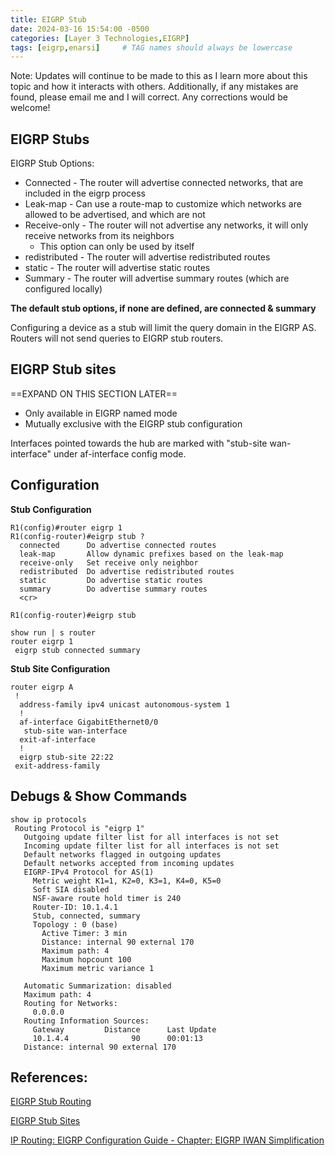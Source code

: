 ```yaml
---
title: EIGRP Stub
date: 2024-03-16 15:54:00 -0500
categories: [Layer 3 Technologies,EIGRP]
tags: [eigrp,enarsi]     # TAG names should always be lowercase
---
```



Note: Updates will continue to be made to this as I learn more about this topic and how it interacts with others. Additionally, if any mistakes are found, please email me and I will correct. Any corrections would be welcome!


## EIGRP Stubs

EIGRP Stub Options:

* Connected - The router will advertise connected networks, that are included in the eigrp process
* Leak-map - Can use a route-map to customize which networks are allowed to be advertised, and which are not
* Receive-only - The router will not advertise any networks, it will only receive networks from its neighbors
    * This option can only be used by itself
* redistributed - The router will advertise redistributed routes
* static - The router will advertise static routes
* Summary - The router will advertise summary routes (which are configured locally)

**The default stub options, if none are defined, are connected & summary**


Configuring a device as a stub will limit the query domain in the EIGRP AS. Routers will not send queries to EIGRP stub routers.


## EIGRP Stub sites

==EXPAND ON THIS SECTION LATER==

* Only available in EIGRP named mode
* Mutually exclusive with the EIGRP stub configuration

Interfaces pointed towards the hub are marked with "stub-site wan-interface" under af-interface config mode.

## Configuration

**Stub Configuration**

```
R1(config)#router eigrp 1
R1(config-router)#eigrp stub ?
  connected      Do advertise connected routes
  leak-map       Allow dynamic prefixes based on the leak-map
  receive-only   Set receive only neighbor
  redistributed  Do advertise redistributed routes
  static         Do advertise static routes
  summary        Do advertise summary routes
  <cr>

R1(config-router)#eigrp stub 

show run | s router
router eigrp 1
 eigrp stub connected summary
```


**Stub Site Configuration**

```
router eigrp A
 !
  address-family ipv4 unicast autonomous-system 1
  !
  af-interface GigabitEthernet0/0
   stub-site wan-interface
  exit-af-interface
  !
  eigrp stub-site 22:22
 exit-address-family
```

## Debugs & Show Commands

```
show ip protocols
 Routing Protocol is "eigrp 1"
   Outgoing update filter list for all interfaces is not set
   Incoming update filter list for all interfaces is not set
   Default networks flagged in outgoing updates
   Default networks accepted from incoming updates
   EIGRP-IPv4 Protocol for AS(1)
     Metric weight K1=1, K2=0, K3=1, K4=0, K5=0
     Soft SIA disabled
     NSF-aware route hold timer is 240
     Router-ID: 10.1.4.1
     Stub, connected, summary
     Topology : 0 (base) 
       Active Timer: 3 min
       Distance: internal 90 external 170
       Maximum path: 4
       Maximum hopcount 100
       Maximum metric variance 1  

   Automatic Summarization: disabled
   Maximum path: 4
   Routing for Networks:
     0.0.0.0
   Routing Information Sources:
     Gateway         Distance      Last Update
     10.1.4.4              90      00:01:13
   Distance: internal 90 external 170

```

## References:

[EIGRP Stub Routing](https://learningnetwork.cisco.com/s/article/eigrp-stub-routing)

[EIGRP Stub Sites](https://www.cisco.com/c/en/us/td/docs/ios-xml/ios/iproute_eigrp/configuration/xe-3s/asr1000/ire-xe-3s-asr1000/ire-iwan-simpl.pdf)

[IP Routing: EIGRP Configuration Guide - Chapter: EIGRP IWAN Simplification](https://www.cisco.com/c/en/us/td/docs/ios-xml/ios/iproute_eigrp/configuration/15-mt/ire-15-mt-book/ire-iwan-simpl.html)